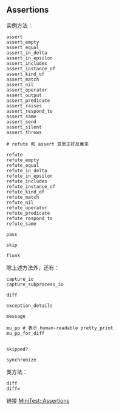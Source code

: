 ## Assertions

实例方法：

```
assert
assert_empty
assert_equal
assert_in_delta
assert_in_epsilon
assert_includes
assert_instance_of
assert_kind_of
assert_match
assert_nil
assert_operator
assert_output
assert_predicate
assert_raises
assert_respond_to
assert_same
assert_send
assert_silent
assert_throws

# refute 和 assert 意思正好反着来

refute
refute_empty
refute_equal
refute_in_delta
refute_in_epsilon
refute_includes
refute_instance_of
refute_kind_of
refute_match
refute_nil
refute_operator
refute_predicate
refute_respond_to
refute_same
```

```
pass

skip

flunk
```

除上述方法外，还有：

```
capture_io
capture_subprocess_io

diff

exception_details

message

mu_pp # 表示 human-readable pretty_print
mu_pp_for_diff


skipped?

synchronize
```

类方法：

```
diff
diff=
```

链接 [MiniTest::Assertions](http://www.ruby-doc.org/stdlib-2.1.2/libdoc/minitest/rdoc/MiniTest/Assertions.html)
